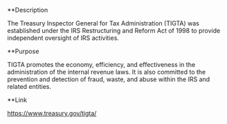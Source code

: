 **Description

The Treasury Inspector General for Tax Administration (TIGTA) was established under the IRS Restructuring and Reform Act of 1998 to provide independent oversight of IRS activities.

**Purpose

TIGTA promotes the economy, efficiency, and effectiveness in the administration of the internal revenue laws. It is also committed to the prevention and detection of fraud, waste, and abuse within the IRS and related entities.

**Link

https://www.treasury.gov/tigta/